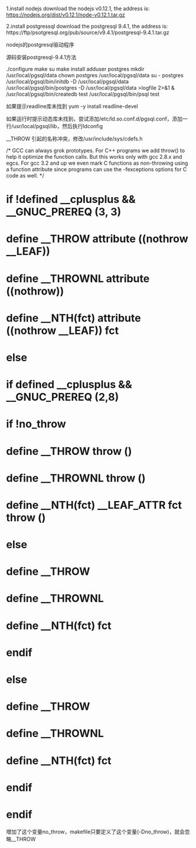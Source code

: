 1.install nodejs
download the nodejs v0.12.1, the address is:
https://nodejs.org/dist/v0.12.1/node-v0.12.1.tar.gz

2.install postgressql
download the postgresql 9.4.1, the address is:
https://ftp/psotgresql.org/pub/source/v9.4.1/postgresql-9.4.1.tar.gz


nodejs的postgresql驱动程序

源码安装postgresql-9.4.1方法

./configure
make
su
make install
adduser postgres
mkdir /usr/local/pgsql/data
chown postgres /usr/local/pgsql/data
su - postgres
/usr/local/pgsql/bin/initdb -D /usr/local/pgsql/data
/usr/local/pgsql/bin/postgres -D /usr/local/pgsql/data >logfile 2>&1 &
/usr/local/pgsql/bin/createdb test
/usr/local/pgsql/bin/psql test

如果提示readline库未找到
yum -y install readline-devel

如果运行时提示动态库未找到，尝试添加/etc/ld.so.conf.d/pgsql.conf，添加一行/usr/local/pgsql/lib，然后执行ldconfig

__THROW 引起的名称冲突，修改/usr/include/sys/cdefs.h

/* GCC can always grok prototypes.  For C++ programs we add throw()
   to help it optimize the function calls.  But this works only with
   gcc 2.8.x and egcs.  For gcc 3.2 and up we even mark C functions
   as non-throwing using a function attribute since programs can use
   the -fexceptions options for C code as well.  */
# if !defined __cplusplus && __GNUC_PREREQ (3, 3)
#  define __THROW       __attribute__ ((__nothrow__ __LEAF))
#  define __THROWNL     __attribute__ ((__nothrow__))
#  define __NTH(fct)    __attribute__ ((__nothrow__ __LEAF)) fct
# else
#  if defined __cplusplus && __GNUC_PREREQ (2,8)
#   if !no_throw
#    define __THROW     throw ()
#    define __THROWNL   throw ()
#    define __NTH(fct)  __LEAF_ATTR fct throw ()
#   else
#    define __THROW
#    define __THROWNL
#    define __NTH(fct)  fct
#   endif
#  else
#   define __THROW
#   define __THROWNL
#   define __NTH(fct)   fct
#  endif
# endif

增加了这个变量no_throw，makefile只要定义了这个变量(-Dno_throw)，就会忽略__THROW

